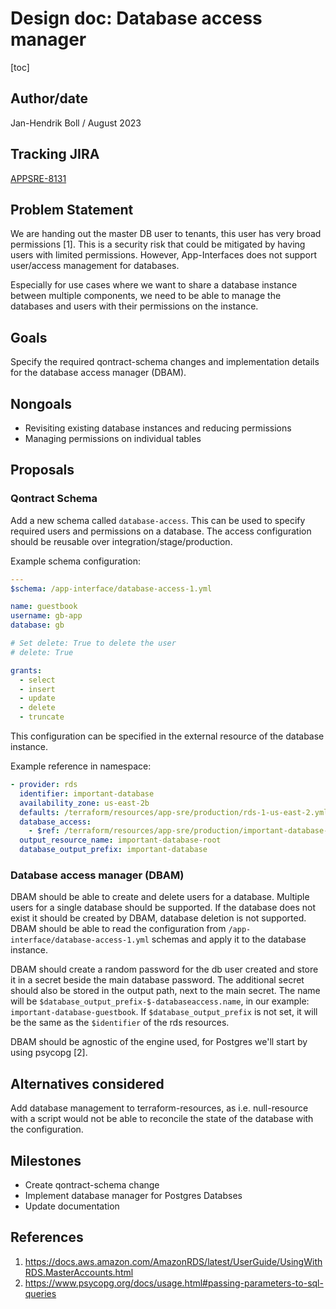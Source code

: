 # Design doc: Database access manager

[toc]

## Author/date

Jan-Hendrik Boll / August 2023

## Tracking JIRA

[APPSRE-8131](https://issues.redhat.com/browse/APPSRE-8131)

## Problem Statement

We are handing out the master DB user to tenants, this user has very broad permissions [1]. This is a security risk that could be mitigated by having users with limited permissions. However, App-Interfaces does not support user/access management for databases.

Especially for use cases where we want to share a database instance between multiple components, we need to be able to manage the databases and users with their permissions on the instance.

## Goals

Specify the required qontract-schema changes and implementation details for the database access manager (DBAM).

## Nongoals

* Revisiting existing database instances and reducing permissions
* Managing permissions on individual tables

## Proposals

### Qontract Schema

Add a new schema called `database-access`. This can be used to specify required users and permissions on a database. The access configuration should be reusable over integration/stage/production. 

Example schema configuration:
```yaml
---
$schema: /app-interface/database-access-1.yml

name: guestbook
username: gb-app
database: gb

# Set delete: True to delete the user
# delete: True

grants:
  - select
  - insert
  - update
  - delete
  - truncate
```

This configuration can be specified in the external resource of the database instance.

Example reference in namespace:
```yaml
- provider: rds
  identifier: important-database
  availability_zone: us-east-2b
  defaults: /terraform/resources/app-sre/production/rds-1-us-east-2.yml
  database_access:
    - $ref: /terraform/resources/app-sre/production/important-database-guestbook.yml
  output_resource_name: important-database-root
  database_output_prefix: important-database
```

### Database access manager (DBAM)

DBAM should be able to create and delete users for a database. Multiple users for a single database should be supported. If the database does not exist it should be created by DBAM, database deletion is not supported. DBAM should be able to read the configuration from `/app-interface/database-access-1.yml` schemas and apply it to the database instance.

DBAM should create a random password for the db user created and store it in a secret beside the main database password. The additional secret should also be stored in the output path, next to the main secret. The name will be `$database_output_prefix-$-databaseaccess.name`, in our example: `important-database-guestbook`. If `$database_output_prefix` is not set, it will be the same as the `$identifier` of the rds resources.

DBAM should be agnostic of the engine used, for Postgres we'll start by using psycopg [2].


## Alternatives considered

Add database management to terraform-resources, as i.e. null-resource with a script would not be able to reconcile the state of the database with the configuration.

## Milestones

* Create qontract-schema change
* Implement database manager for Postgres Databses
* Update documentation


## References

1. https://docs.aws.amazon.com/AmazonRDS/latest/UserGuide/UsingWithRDS.MasterAccounts.html
2. https://www.psycopg.org/docs/usage.html#passing-parameters-to-sql-queries
